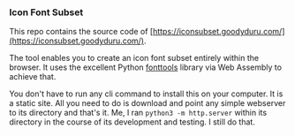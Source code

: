 ### Icon Font Subset
This repo contains the source code of [https://iconsubset.goodyduru.com/](https://iconsubset.goodyduru.com/).

The tool enables you to create an icon font subset entirely within the browser. It uses the excellent Python [fonttools](https://github.com/fonttools/fonttools) library via Web Assembly to achieve that.

You don't have to run any cli command to install this on your computer. It is a static site. All you need to do is download and point any simple webserver to its directory and that's it. Me, I ran `python3 -m http.server` within its directory in the course of its development and testing. I still do that.